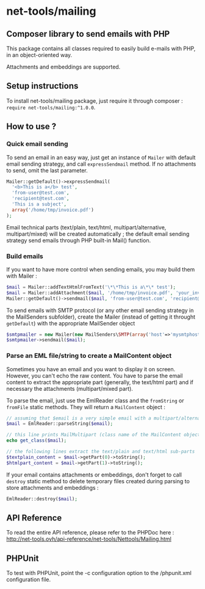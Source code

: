 # net-tools/mailing

## Composer library to send emails with PHP

This package contains all classes required to easily build e-mails with PHP, in an object-oriented way.

Attachments and embeddings are supported.



## Setup instructions

To install net-tools/mailing package, just require it through composer : `require net-tools/mailing:^1.0.0`.


## How to use ?

### Quick email sending 

To send an email in an easy way, just get an instance of `Mailer` with default email sending strategy, and call `expressSendmail` method. If no attachments to send, omit the last parameter.

```php
Mailer::getDefault()->expressSendmail(
  '<b>This is a</b> test', 
  'from-user@test.com', 
  'recipient@test.com', 
  'This is a subject', 
  array('/home/tmp/invoice.pdf')
);
```

Email technical parts (text/plain, text/html, multipart/alternative, multipart/mixed) will be created automatically ; the default email sending strategy send emails through PHP built-in Mail() function.


### Build emails 

If you want to have more control when sending emails, you may build them with Mailer :

```php
$mail = Mailer::addTextHtmlFromText('\*\*This is a\*\* test');
$mail = Mailer::addAttachment($mail, '/home/tmp/invoice.pdf', 'your_invoice.pdf', 'application/pdf');
Mailer::getDefault()->sendmail($mail, 'from-user@test.com', 'recipient@test.com', 'This is a subject');
```

To send emails with SMTP protocol (or any other email sending strategy in the MailSenders subfolder), create the Mailer (instead of getting it throught `getDefault`) with the appropriate MailSender object

```php
$smtpmailer = new Mailer(new MailSenders\SMTP(array('host'=>'mysmtphost.com', 'username'=>'user', 'password'=>'1234')));
$smtpmailer->sendmail($mail);
```


### Parse an EML file/string to create a MailContent object

Sometimes you have an email and you want to display it on screen. However, you can't echo the raw content. You have to parse the email content to extract the appropriate part (generally, the text/html part) and if necessary the attachments (multipart/mixed part).

To parse the email, just use the EmlReader class and the `fromString` or `fromFile` static methods. They will return a `MailContent` object :

```php
// assuming that $email is a very simple email with a multipart/alternative content
$mail = EmlReader::parseString($email);

// this line prints MailMultipart (class name of the MailContent object)
echo get_class($mail);

// the following lines extract the text/plain and text/html sub-parts
$textplain_content = $mail->getPart(0)->toString();
$htmlpart_content = $mail->getPart(1)->toString();
```

If your email contains attachments or embeddings, don't forget to call `destroy` static method to delete temporary files created during parsing to store attachments and embeddings :

```php
EmlReader::destroy($mail);
```


## API Reference

To read the entire API reference, please refer to the PHPDoc here :
http://net-tools.ovh/api-reference/net-tools/Nettools/Mailing.html



## PHPUnit

To test with PHPUnit, point the -c configuration option to the /phpunit.xml configuration file.

